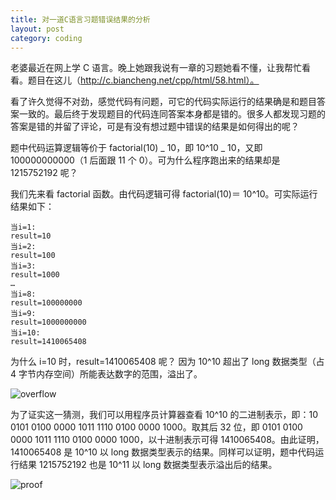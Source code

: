 ```yaml
---
title: 对一道C语言习题错误结果的分析
layout: post
category: coding
---
```


老婆最近在网上学 C 语言。晚上她跟我说有一章的习题她看不懂，让我帮忙看看。题目在这儿（http://c.biancheng.net/cpp/html/58.html）。

看了许久觉得不对劲，感觉代码有问题，可它的代码实际运行的结果确是和题目答案一致的。最后终于发现题目的代码连同答案本身都是错的。很多人都发现习题的答案是错的并留了评论，可是有没有想过题中错误的结果是如何得出的呢？

题中代码运算逻辑等价于 factorial(10) _ 10，即 10^10 _ 10，又即 100000000000（1 后面跟 11 个 0）。可为什么程序跑出来的结果却是 1215752192 呢？

我们先来看 factorial 函数。由代码逻辑可得 factorial(10)＝ 10^10。可实际运行结果如下：

```
当i=1:
result=10
当i=2:
result=100
当i=3:
result=1000
…
当i=8:
result=100000000
当i=9:
result=1000000000
当i=10:
result=1410065408
```

为什么 i=10 时，result=1410065408 呢？
因为 10^10 超出了 long 数据类型（占 4 字节内存空间）所能表达数字的范围，溢出了。

![overflow](https://goooooouwa.eu.org:8143/static/images/RR9Cpnj.png)

为了证实这一猜测，我们可以用程序员计算器查看 10^10 的二进制表示，即：10 0101 0100 0000 1011 1110 0100 0000 1000。取其后 32 位，即 0101 0100 0000 1011 1110 0100 0000 1000，以十进制表示可得 1410065408。由此证明，1410065408 是 10^10 以 long 数据类型表示的结果。同样可以证明，题中代码运行结果 1215752192 也是 10^11 以 long 数据类型表示溢出后的结果。

![proof](https://goooooouwa.eu.org:8143/static/images/eNpBwrs.png)
